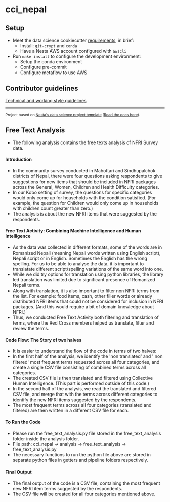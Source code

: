 # cci_nepal

## Setup

- Meet the data science cookiecutter [requirements](http://nestauk.github.io/ds-cookiecutter/quickstart), in brief:
  - Install: `git-crypt` and `conda`
  - Have a Nesta AWS account configured with `awscli`
- Run `make install` to configure the development environment:
  - Setup the conda environment
  - Configure pre-commit
  - Configure metaflow to use AWS

## Contributor guidelines

[Technical and working style guidelines](https://github.com/nestauk/ds-cookiecutter/blob/master/GUIDELINES.md)

---

<small><p>Project based on <a target="_blank" href="https://github.com/nestauk/ds-cookiecutter">Nesta's data science project template</a>
(<a href="http://nestauk.github.io/ds-cookiecutter">Read the docs here</a>).
</small>

## Free Text Analysis

- The following analysis contains the free texts analysis of NFRI Survey data.

#### Introduction

- In the community survey conducted in Mahottari and Sindhupalchok districts of Nepal, there were four questions asking respondents to give suggestions for new items that should be included in NFRI packages across the General, Women, Children and Health Difficulty categories.
- In our Kobo setting of survey, the questions for specific categories would only come up for households with the condition satisfied.
  (For example, the question for Children would only come up in households with children count greater than zero.)
- The analysis is about the new NFRI items that were suggested by the respondents.

#### Free Text Activity: Combining Machine Intelligence and Human Intelligence

- As the data was collected in different formats, some of the words are in Romanized Nepali (meaning Nepali words written using English script), Nepali script or in English. Sometimes the English has the wrong spelling. For us to be able to analyse the data, it is important to translatate different script/spelling variations of the same word into one.
- While we did try options for translation using python libraries, the library led translation was limited due to significant presence of Romanized Nepali terms.
- Along with translation, it is also important to filter non NFRI terms from the list. For example: food items, cash, other filler words or already distributed NFRI items that could not be considered for inclusion in NFRI packages. (And this would require a bit of domain knowledge about NFRI.)
- Thus, we conducted Free Text Activity both filtering and translation of terms, where the Red Cross members helped us translate, filter and review the terms.

#### Code Flow: The Story of two halves

- It is easier to understand the flow of the code in terms of two halves:
- In the first half of the analysis, we identify the 'non translated' and ' non filtered' most frequent terms requested across all four categories, and create a single CSV file consisting of combined terms across all categories.
- The created CSV file is then translated and filtered using Collective Human Intelligence. (This part is performed outside of this code.)
- In the second half of the analysis, we read the translated and filtered CSV file, and merge that with the terms across different categories to identify the new NFRI items suggested by the respondents.
- The most frequent terms across all four categories (translated and filtered) are then written in a different CSV file for each.

#### To Run the Code

- Please run the free_text_analysis.py file stored in the free_text_analysis folder inside the analysis folder.
- File path: cci_nepal -> analysis -> free_text_analysis -> free_text_analysis.py
- The necessary functions to run the python file above are stored in separate python files in getters and pipeline folders respectively.

#### Final Output

- The final output of the code is a CSV file, containing the most frequent new NFRI item terms suggested by the respondents.
- The CSV file will be created for all four categories mentioned above.

